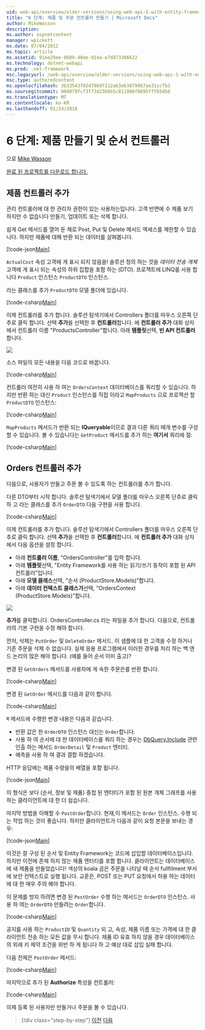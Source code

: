```yaml
---
uid: web-api/overview/older-versions/using-web-api-1-with-entity-framework-5/using-web-api-with-entity-framework-part-6
title: "6 단계: 제품 및 주문 컨트롤러 만들기 | Microsoft Docs"
author: MikeWasson
description: 
ms.author: aspnetcontent
manager: wpickett
ms.date: 07/04/2012
ms.topic: article
ms.assetid: 91ee29ee-0689-40ee-914a-e7dd733b6622
ms.technology: dotnet-webapi
ms.prod: .net-framework
msc.legacyurl: /web-api/overview/older-versions/using-web-api-1-with-entity-framework-5/using-web-api-with-entity-framework-part-6
msc.type: authoredcontent
ms.openlocfilehash: 3b33543f02479b97112a63eb3879967ae31ccfb3
ms.sourcegitcommit: 060879fcf3f73d2366b5c811986f8695fff65db8
ms.translationtype: MT
ms.contentlocale: ko-KR
ms.lasthandoff: 01/24/2018
---
```

<a name="part-6-creating-product-and-order-controllers"></a>6 단계: 제품 만들기 및 순서 컨트롤러
====================
으로 [Mike Wasson](https://github.com/MikeWasson)

[완료 된 프로젝트를 다운로드 합니다.](http://code.msdn.microsoft.com/ASP-NET-Web-API-with-afa30545)

## <a name="add-a-products-controller"></a>제품 컨트롤러 추가

관리 컨트롤러에 대 한 관리자 권한이 있는 사용자는입니다. 고객 반면에 수 제품 보기 하지만 수 없습니다 만들기, 업데이트 또는 삭제 합니다.

쉽게 Get 메서드를 열어 둔 채로 Post, Put 및 Delete 메서드 액세스를 제한할 수 있습니다. 하지만 제품에 대해 반환 되는 데이터를 살펴봅니다.

[!code-json[Main](using-web-api-with-entity-framework-part-6/samples/sample1.json?highlight=1)]

`ActualCost` 속성 고객에 게 표시 되지 않음을! 솔루션 정의 하는 것을 *데이터 전송 개체* 고객에 게 표시 되는 속성의 하위 집합을 포함 하는 (DTO). 프로젝트에 LINQ를 사용 합니다 `Product` 인스턴스 `ProductDTO` 인스턴스.

라는 클래스를 추가 `ProductDTO` 모델 폴더에 있습니다.

[!code-csharp[Main](using-web-api-with-entity-framework-part-6/samples/sample2.cs)]

이제 컨트롤러를 추가 합니다. 솔루션 탐색기에서 Controllers 폴더를 마우스 오른쪽 단추로 클릭 합니다. 선택 **추가**을 선택한 후 **컨트롤러**합니다. 에 **컨트롤러 추가** 대화 상자에서 컨트롤러 이름 &quot;ProductsController&quot;합니다. 아래 **템플릿**선택, **빈 API 컨트롤러**합니다.

![](using-web-api-with-entity-framework-part-6/_static/image1.png)

소스 파일의 모든 내용을 다음 코드로 바꿉니다.

[!code-csharp[Main](using-web-api-with-entity-framework-part-6/samples/sample3.cs)]

컨트롤러 여전히 사용 하 여는 `OrdersContext` 데이터베이스를 쿼리할 수 있습니다. 하지만 반환 하는 대신 `Product` 인스턴스를 직접 이라고 `MapProducts` 으로 프로젝션 할 `ProductDTO` 인스턴스:

[!code-csharp[Main](using-web-api-with-entity-framework-part-6/samples/sample4.cs?highlight=1)]

`MapProducts` 메서드가 반환 되는 **IQueryable**이므로 결과 다른 쿼리 매개 변수를 구성할 수 있습니다. 볼 수 있습니다는 `GetProduct` 메서드를 추가 하는 **여기서** 쿼리에 절:

[!code-csharp[Main](using-web-api-with-entity-framework-part-6/samples/sample5.cs?highlight=2)]

## <a name="add-an-orders-controller"></a>Orders 컨트롤러 추가

다음으로, 사용자가 만들고 주문 볼 수 있도록 하는 컨트롤러를 추가 합니다.

다른 DTO부터 시작 합니다. 솔루션 탐색기에서 모델 폴더를 마우스 오른쪽 단추로 클릭 하 고 라는 클래스를 추가 `OrderDTO` 다음 구현을 사용 합니다.

[!code-csharp[Main](using-web-api-with-entity-framework-part-6/samples/sample6.cs)]

이제 컨트롤러를 추가 합니다. 솔루션 탐색기에서 Controllers 폴더를 마우스 오른쪽 단추로 클릭 합니다. 선택 **추가**을 선택한 후 **컨트롤러**합니다. 에 **컨트롤러 추가** 대화 상자에서 다음 옵션을 설정 합니다.

- 아래 **컨트롤러 이름**, "OrdersController"를 입력 합니다.
- 아래 **템플릿**선택, "Entity Framework를 사용 하는 읽기/쓰기 동작이 포함 된 API 컨트롤러"입니다.
- 아래 **모델 클래스**선택, &quot;순서 (ProductStore.Models)&quot;합니다.
- 아래 **데이터 컨텍스트 클래스가**선택, &quot;OrdersContext (ProductStore.Models)&quot;합니다.

![](using-web-api-with-entity-framework-part-6/_static/image2.png)

**추가**를 클릭합니다. OrdersController.cs 라는 파일을 추가 합니다. 다음으로, 컨트롤러의 기본 구현을 수정 해야 합니다.

먼저, 삭제는 `PutOrder` 및 `DeleteOrder` 메서드. 이 샘플에 대 한 고객을 수정 하거나 기존 주문을 삭제 수 없습니다. 실제 응용 프로그램에서 이러한 경우를 처리 하는 백 엔드 논리의 많은 해야 합니다. (예를 들어 순서 이미 출고)?

변경 된 `GetOrders` 메서드를 사용자에 게 속한 주문은를 반환 합니다.

[!code-csharp[Main](using-web-api-with-entity-framework-part-6/samples/sample7.cs)]

변경 된 `GetOrder` 메서드를 다음과 같이 합니다.

[!code-csharp[Main](using-web-api-with-entity-framework-part-6/samples/sample8.cs)]

म 메서드에 수행한 변경 내용은 다음과 같습니다.

- 반환 값은 한 `OrderDTO` 인스턴스 대신는 `Order`합니다.
- 사용 하 여 순서에 대 한 데이터베이스를 쿼리 하는 경우는 [DbQuery.Include](https://msdn.microsoft.com/library/gg696395) 관련 인출 하는 메서드 `OrderDetail` 및 `Product` 엔터티.
- 예측을 사용 하 여 결과 결합 하겠습니다.

HTTP 응답에는 제품 수량을의 배열을 포함 됩니다.

[!code-json[Main](using-web-api-with-entity-framework-part-6/samples/sample9.json)]

이 형식은 보다 (순서, 정보 및 제품) 중첩 된 엔터티가 포함 된 원본 개체 그래프를 사용 하는 클라이언트에 대 한 더 쉽습니다.

마지막 방법을 이해할 수 `PostOrder`합니다. 현재,이 메서드는 `Order` 인스턴스. 수행 되는 작업 하는 것이 좋습니다. 하지만 클라이언트가 다음과 같이 요청 본문을 보내는 경우:

[!code-json[Main](using-web-api-with-entity-framework-part-6/samples/sample10.json)]

이것은 잘 구성 된 순서 및 Entity Framework는 코드에 삽입할 데이터베이스입니다. 하지만 이전에 존재 하지 않는 제품 엔터티를 포함 합니다. 클라이언트는 데이터베이스에 새 제품을 만들었습니다! 색상의 koala 곰은 주문을 나타날 때 순서 fullfilment 부서에 보안 컨텍스트로 실행 됩니다. 교훈은, POST 또는 PUT 요청에서 허용 하는 데이터에 대 한 매우 주의 해야 합니다.

이 문제를 방지 하려면 변경 된 `PostOrder` 수행 하는 메서드는 `OrderDTO` 인스턴스. 사용 하 여는 `OrderDTO` 만들려는 `Order`합니다.

[!code-csharp[Main](using-web-api-with-entity-framework-part-6/samples/sample11.cs)]

공지를 사용 하는 `ProductID` 및 `Quantity` 되 고, 속성, 제품 이름 또는 가격에 대 한 클라이언트 전송 하는 모든 값을 무시 합니다. 제품 ID 유효 하지 않을 경우 데이터베이스의 외래 키 제약 조건을 위반 하 게 됩니다 하 고 예상 대로 삽입 실패 합니다.

다음 전체은 `PostOrder` 메서드:

[!code-csharp[Main](using-web-api-with-entity-framework-part-6/samples/sample12.cs)]

마지막으로 추가 된 **Authorize** 특성을 컨트롤러:

[!code-csharp[Main](using-web-api-with-entity-framework-part-6/samples/sample13.cs)]

이제 등록 된 사용자만 만들거나 주문을 볼 수 있습니다.

>[!div class="step-by-step"]
[이전](using-web-api-with-entity-framework-part-5.md)
[다음](using-web-api-with-entity-framework-part-7.md)
